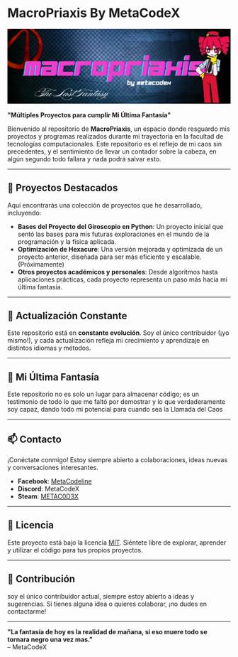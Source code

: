 # MacroPriaxis By MetaCodeX

![Banner](https://github.com/MetaCodeX/MacroPriaxis/blob/master/Banner.png) 

**"Múltiples Proyectos para cumplir Mi Última Fantasía"**


Bienvenido al repositorio de **MacroPriaxis**, un espacio donde resguardo mis proyectos y programas realizados durante mi trayectoria en la facultad de tecnologías computacionales. Este repositorio es el reflejo de mi caos sin precedentes, y el sentimiento de llevar un contador sobre la cabeza, en algún segundo todo fallara y nada podrá salvar esto.

---

## 📂 **Proyectos Destacados**

Aquí encontrarás una colección de proyectos que he desarrollado, incluyendo:

- **Bases del Proyecto del Giroscopio en Python**: Un proyecto inicial que sentó las bases para mis futuras exploraciones en el mundo de la programación y la física aplicada.
- **Optimización de Hexacure**: Una versión mejorada y optimizada de un proyecto anterior, diseñada para ser más eficiente y escalable.(Próximamente)
- **Otros proyectos académicos y personales**: Desde algoritmos hasta aplicaciones prácticas, cada proyecto representa un paso más hacia mi última fantasía.

---

## 🚀 **Actualización Constante**

Este repositorio está en **constante evolución**. Soy el único contribuidor (¡yo mismo!), y cada actualización refleja mi crecimiento y aprendizaje en distintos idiomas y métodos.

---

## 🌌 **Mi Última Fantasía**

Este repositorio no es solo un lugar para almacenar código; es un testimonio de todo lo que me faltó por demostrar y lo que verdaderamente soy capaz, dando todo mi potencial para cuando sea la Llamada del Caos

---

## 📫 **Contacto**

¡Conéctate conmigo! Estoy siempre abierto a colaboraciones, ideas nuevas y conversaciones interesantes.

- **Facebook**: [MetaCodeline](https://www.facebook.com/MetaCodeline/)
- **Discord**: MetaCodeX
- **Steam**: [METAC0D3X](https://steamcommunity.com/id/METAC0D3X/)

---

## 📜 **Licencia**

Este proyecto está bajo la licencia [MIT](LICENSE). Siéntete libre de explorar, aprender y utilizar el código para tus propios proyectos.

---

## 🌟 **Contribución**

 soy el único contribuidor actual, siempre estoy abierto a ideas y sugerencias. Si tienes alguna idea o quieres colaborar, ¡no dudes en contactarme!

---

**"La fantasía de hoy es la realidad de mañana, si eso muere todo se tornara negro una vez mas."**  
– MetaCodeX
